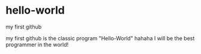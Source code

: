 # hello-world
my first github

my first github is the classic program "Hello-World"
hahaha
I will be the best programmer in the world!

